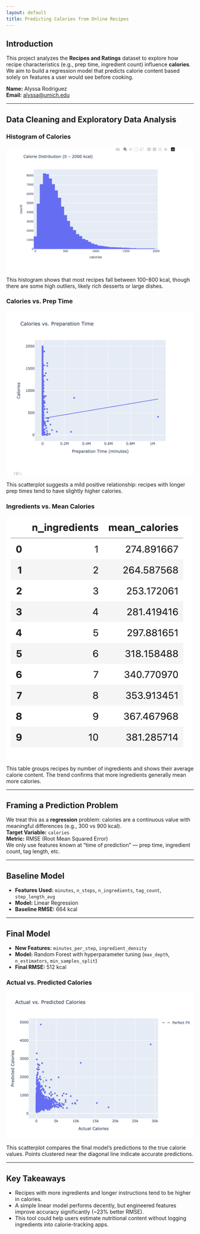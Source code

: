 ```yaml
---
layout: default
title: Predicting Calories from Online Recipes
---
```


## Introduction

This project analyzes the **Recipes and Ratings** dataset to explore how recipe characteristics (e.g., prep time, ingredient count) influence **calories**. We aim to build a regression model that predicts calorie content based solely on features a user would see before cooking.

**Name:** Alyssa Rodriguez  
**Email:** alyssa@umich.edu  

---

## Data Cleaning and Exploratory Data Analysis

### Histogram of Calories

![Histogram of Calories](assets/calories_hist.png)

This histogram shows that most recipes fall between 100–800 kcal, though there are some high outliers, likely rich desserts or large dishes.

### Calories vs. Prep Time

![Calories vs Prep Time](assets/calories_vs_minutes.png)

This scatterplot suggests a mild positive relationship: recipes with longer prep times tend to have slightly higher calories.

### Ingredients vs. Mean Calories

![Ingredients vs Mean Calories](assets/calories_table.png)

This table groups recipes by number of ingredients and shows their average calorie content. The trend confirms that more ingredients generally mean more calories.

---

## Framing a Prediction Problem

We treat this as a **regression** problem: calories are a continuous value with meaningful differences (e.g., 300 vs 900 kcal).  
**Target Variable:** `calories`  
**Metric:** RMSE (Root Mean Squared Error)  
We only use features known at “time of prediction” — prep time, ingredient count, tag length, etc.

---

## Baseline Model

- **Features Used:** `minutes`, `n_steps`, `n_ingredients`, `tag_count`, `step_length_avg`  
- **Model:** Linear Regression  
- **Baseline RMSE:** 664 kcal  

---

## Final Model

- **New Features:** `minutes_per_step`, `ingredient_density`  
- **Model:** Random Forest with hyperparameter tuning (`max_depth`, `n_estimators`, `min_samples_split`)  
- **Final RMSE:** 512 kcal  

### Actual vs. Predicted Calories

![Predicted vs Actual Calories](assets/pred_vs_actual.png)

This scatterplot compares the final model’s predictions to the true calorie values. Points clustered near the diagonal line indicate accurate predictions.

---

## Key Takeaways

- Recipes with more ingredients and longer instructions tend to be higher in calories.
- A simple linear model performs decently, but engineered features improve accuracy significantly (~23% better RMSE).
- This tool could help users estimate nutritional content without logging ingredients into calorie-tracking apps.
